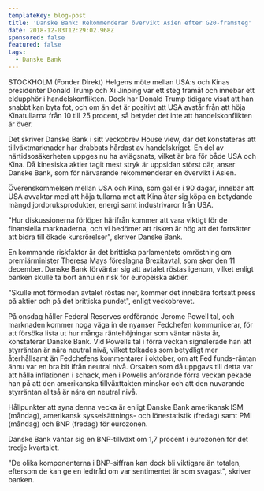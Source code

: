 ```yaml
---
templateKey: blog-post
title: 'Danske Bank: Rekommenderar övervikt Asien efter G20-framsteg'
date: 2018-12-03T12:29:02.968Z
sponsored: false
featured: false
tags:
  - Danske Bank
---
```

STOCKHOLM (Fonder Direkt) Helgens möte mellan USA:s och Kinas presidenter Donald Trump och Xi Jinping var ett steg framåt och innebär ett eldupphör i handelskonflikten. Dock har Donald Trump tidigare visat att han snabbt kan byta fot, och om än det är positivt att USA avstår från att höja Kinatullarna från 10 till 25 procent, så betyder det inte att handelskonflikten är över.


Det skriver Danske Bank i sitt veckobrev House view, där det konstateras att tillväxtmarknader har drabbats hårdast av handelskriget. En del av närtidsosäkerheten uppges nu ha avlägsnats, vilket är bra för både USA och Kina. Då kinesiska aktier tagit mest stryk är uppsidan störst där, anser Danske Bank, som för närvarande rekommenderar en övervikt i Asien.


Överenskommelsen mellan USA och Kina, som gäller i 90 dagar, innebär att USA avvaktar med att höja tullarna mot att Kina åtar sig köpa en betydande mängd jordbruksprodukter, energi samt industrivaror från USA.


"Hur diskussionerna förlöper härifrån kommer att vara viktigt för de finansiella marknaderna, och vi bedömer att risken är hög att det fortsätter att bidra till ökade kursrörelser", skriver Danske Bank.


En kommande riskfaktor är det brittiska parlamentets omröstning om premiärminister Theresa Mays föreslagna Brexitavtal, som sker den 11 december. Danske Bank förväntar sig att avtalet röstas igenom, vilket enligt banken skulle ta bort ännu en risk för europeiska aktier.


"Skulle mot förmodan avtalet röstas ner, kommer det innebära fortsatt press på aktier och på det brittiska pundet", enligt veckobrevet.


På onsdag håller Federal Reserves ordförande Jerome Powell tal, och marknaden kommer noga väga in de nyanser Fedchefen kommunicerar, för att försöka lista ut hur många räntehöjningar som väntar nästa år, konstaterar Danske Bank. Vid Powells tal i förra veckan signalerade han att styrräntan är nära neutral nivå, vilket tolkades som betydligt mer återhållsamt än Fedchefens kommentarer i oktober, om att Fed funds-räntan ännu var en bra bit ifrån neutral nivå. Orsaken som då uppgavs till detta var att hålla inflationen i schack, men i Powells anförande förra veckan pekade han på att den amerikanska tillväxttakten minskar och att den nuvarande styrräntan alltså är nära en neutral nivå.


Hållpunkter att syna denna vecka är enligt Danske Bank amerikansk ISM (måndag), amerikansk sysselsättnings- och lönestatistik (fredag) samt PMI (måndag) och BNP (fredag) för eurozonen.


Danske Bank väntar sig en BNP-tillväxt om 1,7 procent i eurozonen för det tredje kvartalet.

"De olika komponenterna i BNP-siffran kan dock bli viktigare än totalen, eftersom de kan ge en ledtråd om var sentimentet är som svagast", skriver banken.
